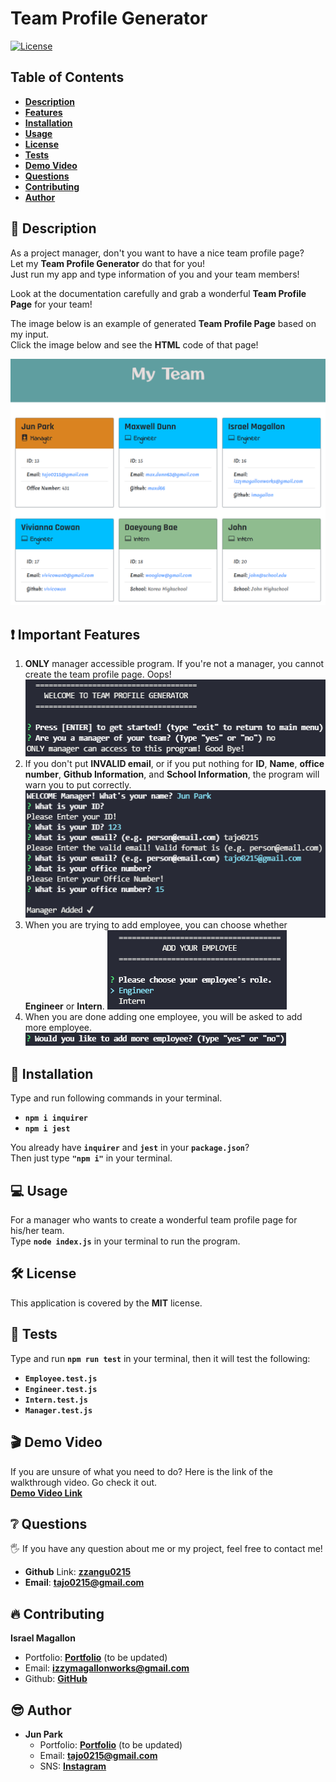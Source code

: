 # Team Profile Generator

[![License](https://img.shields.io/badge/License-MIT-yellow.svg)](https://opensource.org/licenses/MIT)

## Table of Contents
- [**Description**](#description)
- [**Features**](#features)
- [**Installation**](#installation)
- [**Usage**](#usage)
- [**License**](#license)
- [**Tests**](#tests)
- [**Demo Video**](#demovideo)
- [**Questions**](#questions)
- [**Contributing**](#contributing)
- [**Author**](#author)

## 📑 Description
As a project manager, don't you want to have a nice team profile page?  
Let my **Team Profile Generator** do that for you!  
Just run my app and type information of you and your team members!

Look at the documentation carefully and grab a wonderful **Team Profile Page** for your team!

The image below is an example of generated **Team Profile Page** based on my input.  
Click the image below and see the **HTML** code of that page! 

[![Image Caption](images/outputHTML.PNG)](https://github.com/zzangu0215/Team-Profile-Generator/blob/main/dist/output/teampage.html)

## ❗ Important Features
1. **ONLY** manager accessible program. If you're not a manager, you cannot create the team profile page. Oops!  
  ![Image Caption](images/manager_accessible.PNG)
2. If you don't put **INVALID email**, or if you put nothing for **ID**, **Name**, **office number**, **Github Information**, and **School Information**, the program will warn you to put correctly.
  ![Image Caption](images/warning.PNG)
3. When you are trying to add employee, you can choose whether **Engineer** or **Intern**.
  ![Image Caption](images/adding_employee.PNG)
4. When you are done adding one employee, you will be asked to add more employee.
  ![Image Caption](images/add_questions.PNG)

## 💾 Installation
Type and run following commands in your terminal.
- **`npm i inquirer`**  
- **`npm i jest`**  

You already have **`inquirer`** and **`jest`** in your **`package.json`**?  
Then just type **`"npm i"`** in your terminal.

## 💻 Usage
For a manager who wants to create a wonderful team profile page for his/her team.  
Type **`node index.js`** in your terminal to run the program.

## 🛠 License
This application is covered by the **MIT** license.

## 📌 Tests
Type and run **`npm run test`** in your terminal, then it will test the following:
  - **`Employee.test.js`**
  - **`Engineer.test.js`**
  - **`Intern.test.js`**
  - **`Manager.test.js`**

## 🎬 Demo Video

If you are unsure of what you need to do? Here is the link of the walkthrough video. Go check it out.  
[**Demo Video Link**](https://youtu.be/CsBoPhA-1xM)

## ❔ Questions
🖐 If you have any question about me or my project, feel free to contact me!  
- **Github** Link: [**zzangu0215**](https://github.com/zzangu0215)  
- **Email**: **tajo0215@gmail.com**

## 🔥 Contributing
**Israel Magallon**
  - Portfolio: [**Portfolio**](https://imagallon.github.io/portfolio1.1/) (to be updated)
  - Email: **izzymagallonworks@gmail.com**
  - Github: [**GitHub**](https://github.com/imagallon)

## 😎 Author

- **Jun Park**
    - Portfolio: [**Portfolio**](https://zzangu0215.github.io/portfolio/) (to be updated)
    - Email: **tajo0215@gmail.com**
    - SNS: [**Instagram**](https://www.instagram.com/o0ojunny/)